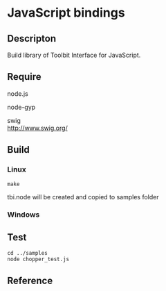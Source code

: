 JavaScript bindings
====

## Descripton

Build library of Toolbit Interface for JavaScript.


## Require

node.js

node-gyp

swig  
  http://www.swig.org/  


## Build


### Linux
    make
tbi.node will be created and copied to samples folder


### Windows


## Test

    cd ../samples
    node chopper_test.js


## Reference
